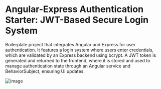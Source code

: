 # Angular-Express Authentication Starter: JWT-Based Secure Login System

Boilerplate project that integrates Angular and Express for user authentication. It features a login system where users enter credentials, which are validated by an Express backend using bcrypt. A JWT token is generated and returned to the frontend, where it is stored and used to manage authentication state through an Angular service and BehaviorSubject, ensuring UI updates.

![image](https://github.com/user-attachments/assets/770332df-c884-4b7f-92e4-fad2bae86c2e)
